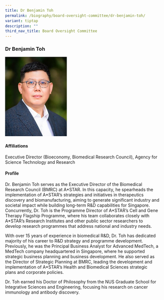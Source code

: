 ```yaml
---
title: Dr Benjamin Toh
permalink: /biography/board-oversight-committee/dr-benjamin-toh/
variant: tiptap
description: ""
third_nav_title: Board Oversight Committee
---
```

<h3>Dr Benjamin Toh</h3>
<p></p>
<div class="isomer-image-wrapper">
<img style="width: 40%;" height="auto" width="100%" alt="" src="/images/Biography/Board Oversight Committee/Dr_Benjamin_Toh.png">
</div>
<h4>Affiliations</h4>
<p>Executive Director (Bioeconomy, Biomedical Research Council), Agency for
Science Technology and Research</p>
<h4>Profile</h4>
<p>Dr. Benjamin Toh serves as the Executive Director of the Biomedical Research
Council (BMRC) at A*STAR. In this capacity, he spearheads the implementation
of A*STAR’s strategies and initiatives in therapeutics discovery and biomanufacturing,
aiming to generate significant industry and societal impact while building
long-term R&amp;D capabilities for Singapore. Concurrently, Dr. Toh is
the Programme Director of A*STAR’s Cell and Gene Therapy Flagship Programme,
where his team collaborates closely with A*STAR’s Research Institutes and
other public sector researchers to develop research programmes that address
national and industry needs.</p>
<p>With over 15 years of experience in biomedical R&amp;D, Dr. Toh has dedicated
majority of his career to R&amp;D strategy and programme development. Previously,
he was the Principal Business Analyst for Advanced MedTech, a MedTech company
headquartered in Singapore, where he supported strategic business planning
and business development. He also served as the Director of Strategic Planning
at BMRC, leading the development and implementation of A*STAR’s Health
and Biomedical Sciences strategic plans and corporate policies.</p>
<p>Dr. Toh earned his Doctor of Philosophy from the NUS Graduate School for
Integrative Sciences and Engineering, focusing his research on cancer immunology
and antibody discovery.</p>